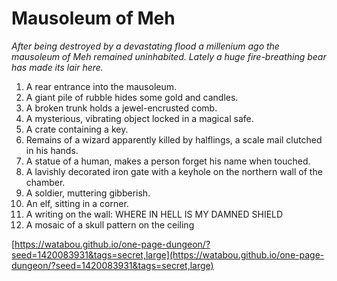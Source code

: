 # Mausoleum of Meh

_After being destroyed by a devastating flood a millenium ago the mausoleum of Meh remained uninhabited. Lately a huge fire-breathing bear has made its lair here._

1. A rear entrance into the mausoleum.
2. A giant pile of rubble hides some gold and candles.
3. A broken trunk holds a jewel-encrusted comb.
4. A mysterious, vibrating object locked in a magical safe.
5. A crate containing a key.
6. Remains of a wizard apparently killed by halflings, a scale mail clutched in his hands.
7. A statue of a human, makes a person forget his name when touched.
8. A lavishly decorated iron gate with a keyhole on the northern wall of the chamber.
9. A soldier, muttering gibberish.
10. An elf, sitting in a corner.
11. A writing on the wall: WHERE IN HELL IS MY DAMNED SHIELD
12. A mosaic of a skull pattern on the ceiling

[https://watabou.github.io/one-page-dungeon/?seed=1420083931&tags=secret,large](https://watabou.github.io/one-page-dungeon/?seed=1420083931&tags=secret,large)
